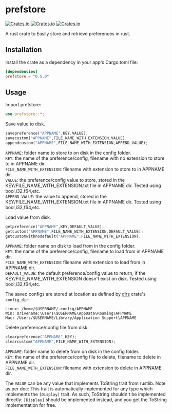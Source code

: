 # prefstore

[![Crates.io](https://img.shields.io/crates/v/prefstore)](https://crates.io/crates/prefstore)
[![Crates.io](https://img.shields.io/crates/d/prefstore)](https://crates.io/crates/prefstore)
[![Crates.io](https://img.shields.io/crates/l/prefstore)](https://crates.io/crates/prefstore)

A rust crate to Easily store and retrieve preferences in rust.

## Installation

Install the crate as a dependency in your app's Cargo.toml file:

```toml
[dependencies]
prefstore = "0.5.0"
```

## Usage

Import prefstore:

```rust
use prefstore::*;
```

Save value to disk.

```rust
savepreference("APPNAME",KEY,VALUE);
savecustom("APPNAME",FILE_NAME_WITH_EXTENSION,VALUE);
appendcustom("APPNAME",FILE_NAME_WITH_EXTENSION,APPEND_VALUE);
```

`APPNAME`: folder name to store to on disk in the config folder.  
`KEY`: the name of the preference/config, filename with no extension to store to in APPNAME dir.  
`FILE_NAME_WITH_EXTENSION`: filename with extension to store to in APPNAME dir.  
`VALUE`: the preference/config value to store, stored in the KEY/FILE_NAME_WITH_EXTENSION.txt file in APPNAME dir. Tested using bool,i32,f64,etc.  
`APPEND_VALUE`: the value to append, stored in the KEY/FILE_NAME_WITH_EXTENSION.txt file in APPNAME dir. Tested using bool,i32,f64,etc.  
  
Load value from disk.  
  
```rust
getpreference("APPNAME",KEY,DEFAULT_VALUE);
getcustom("APPNAME",FILE_NAME_WITH_EXTENSION,DEFAULT_VALUE);
getcustomwithnodefault("APPNAME",FILE_NAME_WITH_EXTENSION);
```
  
`APPNAME`: folder name on disk to load from in the config folder.  
`KEY`: the name of the preference/config, filename to load from in APPNAME dir.  
`FILE_NAME_WITH_EXTENSION`: filename with extension to load from in APPNAME dir.  
`DEFAULT_VALUE`: the default preference/config value to return, if the KEY/FILE_NAME_WITH_EXTENSION doesn't exist on disk. Tested using bool,i32,f64,etc.  
  
The saved configs are stored at location as defined by [dirs](https://crates.io/crates/dirs/4.0.0) crate's `config_dir`:   
```
Linux: /home/$USERNAME/.config/APPNAME
Win: Drivename:\Users\$USERNAME\AppData\Roaming\APPNAME 
Mac: /Users/$USERNAME/Library/Application Support\APPNAME
```
  
Delete preference/config file from disk:  
  
```rust
clearpreference("APPNAME",KEY);
clearcustom("APPNAME",FILE_NAME_WITH_EXTENSION);
```
  
`APPNAME`: folder name to delete from on disk in the config folder.  
`KEY`: the name of the preference/config file to delete, filename to delete in APPNAME dir.  
`FILE_NAME_WITH_EXTENSION`: filename with extension to delete in APPNAME dir. 
  
The `VALUE` can be any value that implements ToString trait from rustlib. Note as per doc: This trait is automatically implemented for any type which implements the `[Display]` trait. As such, ToString shouldn't be implemented directly: `[Display]` should be implemented instead, and you get the ToString implementation for free. 	
